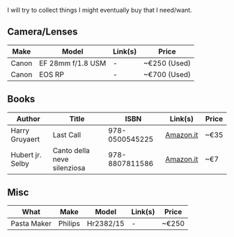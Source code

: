 I will try to collect things I might eventually buy that I need/want.

## Camera/Lenses

| Make  | Model             | Link(s) | Price        |
| ----- | ----------------- | ------- | ------------ |
| Canon | EF 28mm f/1.8 USM | -       | ~€250 (Used) |
| Canon | EOS RP            | -       | ~€700 (Used) |

## Books

| Author           | Title                       | ISBN           | Link(s)                                | Price |
| ---------------- | --------------------------- | -------------- | -------------------------------------- | ----- |
| Harry Gruyaert   | Last Call                   | 978-0500545225 | [Amazon.it](https://amzn.eu/d/ft4BlNP) | ~€35  |
| Hubert jr. Selby | Canto della neve silenziosa | 978-8807811586 | [Amazon.it](https://amzn.eu/d/exMJBtt) | ~€7   |

## Misc

| What        | Make    | Model     | Link(s) | Price |
| ----------- | ------- | --------- | ------- | ----- |
| Pasta Maker | Philips | Hr2382/15 | -       | ~€250 |
